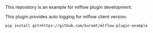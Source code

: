 This repository is an example for mlflow plugin development.

This plugin provides auto logging for mlflow client version. 

```
pip install git+https://github.com/kuromt/mlflow-plugin-example
```